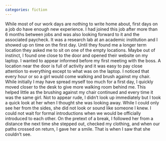 ```yaml
---
categories: fiction
---
```


While most of our work days are nothing to write home about, first days on a job do have enough new experience. I had joined this job after more than 6 months between jobs and was also looking forward to it and the associated paycheck. It was a research lab at an academic institution and I showed up on time on the first day. Until they found me a longer term location they asked me to sit on one of the empty locations. Maybe out of instinct, I found one close to the door and opened their website on my laptop. I wanted to appear informed before my first meeting with the boss. A location near the door is full of activity and it was easy to pay close attention to everything except to what was on the laptop. I noticed that every hour or so a girl would come walking and brush against my chair. While initially I may have spread myself too much for a first day, I quickly moved closer to the desk to give more walking room behind me. This helped little as the brushing against my chair continued and every time it was the same girl. Not to appear rude, I didn’t look up immediately but I took a quick look at her when I thought she was looking away. While I could only see her from the sides, she did not look or sound like someone I knew. I could not wait for formal introductions when we would be officially introduced to each other. On the pretext of a break, I followed her from a distance the next time she stepped out, checked my clothing, and when our paths crossed on return, I gave her a smile. That is when I saw that she couldn’t see.
